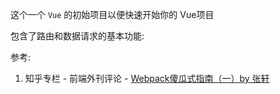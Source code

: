 这个一个 `Vue` 的初始项目以便快速开始你的 Vue项目

包含了路由和数据请求的基本功能:

参考:

1. 知乎专栏 - 前端外刊评论 - [Webpack傻瓜式指南（一）by 张轩](http://zhuanlan.zhihu.com/FrontendMagazine/20367175)

